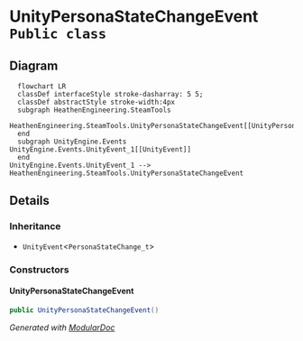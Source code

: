 # UnityPersonaStateChangeEvent `Public class`

## Diagram
```mermaid
  flowchart LR
  classDef interfaceStyle stroke-dasharray: 5 5;
  classDef abstractStyle stroke-width:4px
  subgraph HeathenEngineering.SteamTools
  HeathenEngineering.SteamTools.UnityPersonaStateChangeEvent[[UnityPersonaStateChangeEvent]]
  end
  subgraph UnityEngine.Events
UnityEngine.Events.UnityEvent_1[[UnityEvent]]
  end
UnityEngine.Events.UnityEvent_1 --> HeathenEngineering.SteamTools.UnityPersonaStateChangeEvent
```

## Details
### Inheritance
 - `UnityEvent`&lt;`PersonaStateChange_t`&gt;

### Constructors
#### UnityPersonaStateChangeEvent
```csharp
public UnityPersonaStateChangeEvent()
```

*Generated with* [*ModularDoc*](https://github.com/hailstorm75/ModularDoc)
